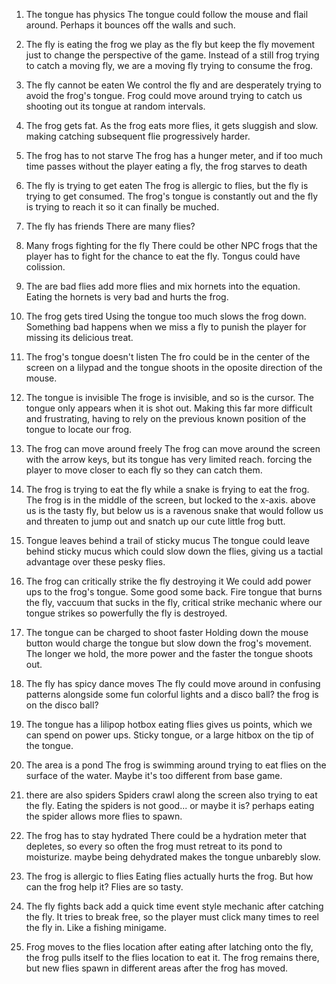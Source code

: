 1. The tongue has physics
    The tongue could follow the mouse and flail around. Perhaps it bounces off the walls and such.

2. The fly is eating the frog
    we play as the fly but keep the fly movement just to change the perspective of the game. Instead of a still frog trying to catch a moving fly, we are a moving fly trying to consume the frog.

3. The fly cannot be eaten
    We control the fly and are desperately trying to avoid the frog's tongue. Frog could move around trying to catch us shooting out its tongue at random intervals.

4. The frog gets fat.
    As the frog eats more flies, it gets sluggish and slow. making catching subsequent flie progressively harder.

5. The frog has to not starve
    The frog has a hunger meter, and if too much time passes without the player eating a fly, the frog starves to death

6. The fly is trying to get eaten
    The frog is allergic to flies, but the fly is trying to get consumed. The frog's tongue is constantly out and the fly is trying to reach it so it can finally be muched.

7. The fly has friends
    There are many flies? 

8. Many frogs fighting for the fly
    There could be other NPC frogs that the player has to fight for the chance to eat the fly. Tongus could have colission.

9. The are bad flies
    add more flies and mix hornets into the equation. Eating the hornets is very bad and hurts the frog.

10. The frog gets tired
    Using the tongue too much slows the frog down. Something bad happens when we miss a fly to punish the player for missing its delicious treat.

11. The frog's tongue doesn't listen
    The fro could be in the center of the screen on a lilypad and the tongue shoots in the oposite direction of the mouse.

12. The tongue is invisible
    The froge is invisible, and so is the cursor. The tongue only appears when it is shot out. Making this far more difficult and frustrating, having to rely on the previous known position of the tongue to locate our frog.

14. The frog can move around freely
    The frog can move around the screen with the arrow keys, but its tongue has very limited reach. forcing the player to move closer to each fly so they can catch them.

15. The frog is trying to eat the fly while a snake is frying to eat the frog.
    The frog is in the middle of the screen, but locked to the x-axis. above us is the tasty fly, but below us is a ravenous snake that would follow us and threaten to jump out and snatch up our cute little frog butt.

16. Tongue leaves behind a trail of sticky mucus
    The tongue could leave behind sticky mucus which could slow down the flies, giving us a tactial advantage over these pesky flies.

17. The frog can critically strike the fly destroying it
    We could add power ups to the frog's tongue. Some good some back. Fire tongue that burns the fly, vaccuum that sucks in the fly, critical strike mechanic where our tongue strikes so powerfully the fly is destroyed.

18. The tongue can be charged to shoot faster
    Holding down the mouse button would charge the tongue but slow down the frog's movement. The longer we hold, the more power and the faster the tongue shoots out.

19. The fly has spicy dance moves
    The fly could move around in confusing patterns alongside some fun colorful lights and a disco ball? the frog is on the disco ball?

20. The tongue has a lilipop hotbox
    eating flies gives us points, which we can spend on power ups. Sticky tongue, or a large hitbox on the tip of the tongue.

21. The area is a pond
    The frog is swimming around trying to eat flies on the surface of the water. Maybe it's too different from base game.

22. there are also spiders
    Spiders crawl along the screen also trying to eat the fly. Eating the spiders is not good... or maybe it is? perhaps eating the spider allows more flies to spawn.

24. The frog has to stay hydrated
    There could be a hydration meter that depletes, so every so often the frog must retreat to its pond to moisturize. maybe being dehydrated makes the tongue unbarebly slow.

25. The frog is allergic to flies
    Eating flies actually hurts the frog. But how can the frog help it? Flies are so tasty.

27. The fly fights back
    add a quick time event style mechanic after catching the fly. It tries to break free, so the player must click many times to reel the fly in. Like a fishing minigame.

28. Frog moves to the flies location after eating
    after latching onto the fly, the frog pulls itself to the flies location to eat it. The frog remains there, but new flies spawn in different areas after the frog has moved.